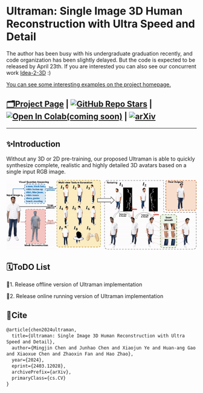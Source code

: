 # Ultraman: Single Image 3D Human Reconstruction with Ultra Speed and Detail

The author has been busy with his undergraduate graduation recently, and code organization has been slightly delayed.
But the code is expected to be released by April 23th. 
If you are interested you can also see our concurrent work [Idea-2-3D](https://air-discover.github.io/Idea-2-3D/) :)

[You can see some interesting examples on the project homepage.](https://air-discover.github.io/Ultraman/)


## [🗂Project Page](https://air-discover.github.io/Ultraman/) | [![GitHub Repo Stars](https://img.shields.io/github/stars/yisuanwang/Ultraman?label=stars&logo=github&color=brightgreen)](https://github.com/yisuanwang/Ultraman) | [![Open In Colab(coming soon)](https://colab.research.google.com/assets/colab-badge.svg)](https://colab.research.google.com/drive/1u_lxxxxx) | [![arXiv](https://img.shields.io/badge/arXiv-2403.12028-b31b1b.svg?style=flat-square)](https://arxiv.org/abs/2403.12028)

---
## ✨Introduction
Without any 3D or 2D pre-training, our proposed Ultraman is able to quickly synthesize complete, realistic and highly detailed 3D avatars based on a single input RGB image.

![ultraman](./page/ultraman.gif)


## 🗓ToDO List
<!-- ✅ -->
🔘1. Release offline version of Ultraman implementation

🔘2. Release online running version of Ultraman implementation 




## 📜Cite
```
@article{chen2024ultraman,
  title={Ultraman: Single Image 3D Human Reconstruction with Ultra Speed and Detail}, 
  author={Mingjin Chen and Junhao Chen and Xiaojun Ye and Huan-ang Gao and Xiaoxue Chen and Zhaoxin Fan and Hao Zhao},
  year={2024},
  eprint={2403.12028},
  archivePrefix={arXiv},
  primaryClass={cs.CV}
}
```

